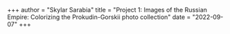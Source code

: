 +++
author = "Skylar Sarabia"
title = "Project 1: Images of the Russian Empire: Colorizing the Prokudin-Gorskii photo collection"
date = "2022-09-07"
+++
